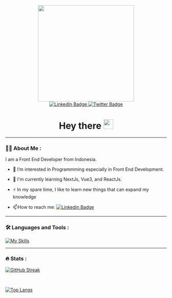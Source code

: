 <div id="header" align="center">
  <img src="https://media.giphy.com/media/26vACLXgansDXwHzzI/giphy.gif" width="300"/>
</div>

<div id="badges" align="center">
  <a href="https://www.linkedin.com/in/justinlaurenso/">
    <img src="https://img.shields.io/badge/LinkedIn-blue?style=for-the-badge&logo=linkedin&logoColor=white" alt="LinkedIn Badge"/>
  </a>
<!--   <a href="your-youtube-URL">
    <img src="https://img.shields.io/badge/YouTube-red?style=for-the-badge&logo=youtube&logoColor=white" alt="Youtube Badge"/>
  </a> -->
  <a href="https://www.instagram.com/justinlaurenso/">
    <img src="https://img.shields.io/badge/Instagram-blue?style=for-the-badge&logo=instagram&logoColor=white" alt="Twitter Badge"/>
  </a>
  <div>
    <img src="https://komarev.com/ghpvc/?username=justinlaurenso166&style=flat-square&color=blue" alt=""/>
  </div>
  <div>
    <h1>
      Hey there
      <img src="https://media.giphy.com/media/hvRJCLFzcasrR4ia7z/giphy.gif" width="30px"/>
    </h1>
  </div>
</div>

---

### :woman_technologist: About Me :
I am a Front End Developer from Indonesia.

- :telescope: I’m interested in Programmming especially in Front End Development.

- :seedling: I'm currently learning NextJs, Vue3, and ReactJs.

- :zap: In my spare time, I like to learn new things that can expand my knowledge

- :mailbox:How to reach me: [![Linkedin Badge](https://img.shields.io/badge/-justin.laurenso166@gmail.com-blue?style=flat&logo=gmail&logoColor=white)](mailto:justin.laurenso166@gmail.com)

---

### :hammer_and_wrench: Languages and Tools :

[![My Skills](https://skillicons.dev/icons?i=js,html,css,tailwind,vue,react,flutter,cs,unity,nuxtjs,nextjs,jquery,mongodb,mysql,dart,php,figma,vscode,github,postman,nodejs)](https://skillicons.dev)

---
### :fire: Stats :
[![GitHub Streak](http://github-readme-streak-stats.herokuapp.com?user=justinlaurenso166&theme=dark&background=000000)](https://git.io/streak-stats)

<br>

[![Top Langs](https://github-readme-stats.vercel.app/api/top-langs/?username=justinlaurenso166&layout=compact&theme=vision-friendly-dark)](https://github.com/anuraghazra/github-readme-stats)



